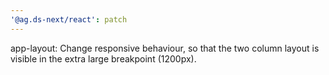 ```yaml
---
'@ag.ds-next/react': patch
---
```


app-layout: Change responsive behaviour, so that the two column layout is visible in the extra large breakpoint (1200px).
